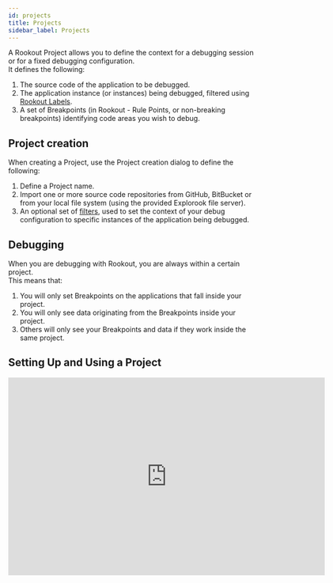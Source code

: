 ```yaml
---
id: projects
title: Projects
sidebar_label: Projects
---
```


A Rookout Project allows you to define the context for a debugging session or for a fixed debugging configuration.  
It defines the following:
1. The source code of the application to be debugged.
2. The application instance (or instances) being debugged, filtered using [Rookout Labels](projects-labels.md).
3. A set of Breakpoints (in Rookout - Rule Points, or non-breaking breakpoints) identifying code areas you wish to debug.

## Project creation

When creating a Project, use the Project creation dialog to define the following:
1. Define a Project name.
2. Import one or more source code repositories from GitHub, BitBucket or from your local file system (using the provided Explorook file server).
3. An optional set of [filters](projects-labels.md), used to set the context of your debug configuration to specific instances of the application being debugged.

## Debugging

When you are debugging with Rookout, you are always within a certain project.  
This means that:

1. You will only set Breakpoints on the applications that fall inside your project.
1. You will only see data originating from the Breakpoints inside your project.
1. Others will only see your Breakpoints and data if they work inside the same project.

## Setting Up and Using a Project

<iframe src="https://player.vimeo.com/video/373625957?color=af6bd6&title=0&byline=0&portrait=0" width="640" height="400" frameborder="0" allow="autoplay; fullscreen" allowfullscreen></iframe>